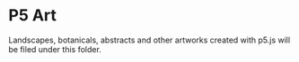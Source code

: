 # P5 Art

Landscapes, botanicals, abstracts and other artworks created with p5.js will be filed under this folder.
